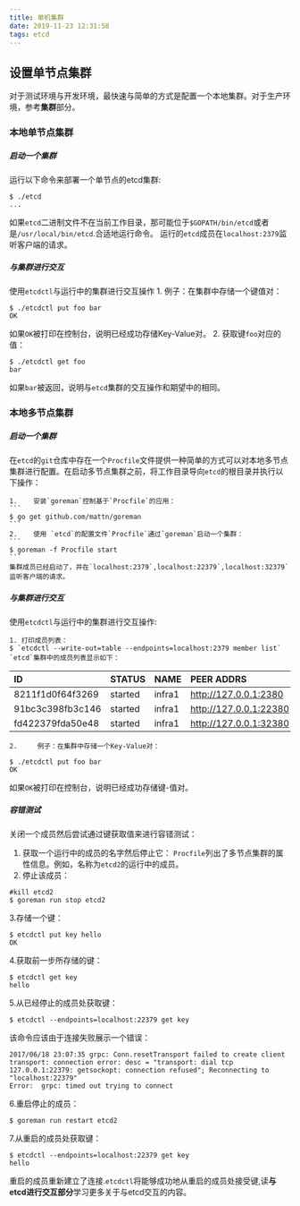 ```yaml
---
title: 单机集群
date: 2019-11-23 12:31:58
tags: etcd
---
```

## 设置单节点集群
对于测试环境与开发环境，最快速与简单的方式是配置一个本地集群。对于生产环境，参考**集群**部分。
### 本地单节点集群
##### 启动一个集群
运行以下命令来部署一个单节点的etcd集群:
```
$ ./etcd
...
```
如果`etcd`二进制文件不在当前工作目录，那可能位于`$GOPATH/bin/etcd`或者是`/usr/local/bin/etcd`.合适地运行命令。
运行的`etcd`成员在`localhost:2379`监听客户端的请求。
##### 与集群进行交互
使用`etcdctl`与运行中的集群进行交互操作
    1.     例子：在集群中存储一个键值对：
    
```
$ ./etcdctl put foo bar
OK
```
如果`OK`被打印在控制台，说明已经成功存储Key-Value对。
    2.     获取键`foo`对应的值：
    
```
$ ./etcdctl get foo
bar
```
如果`bar`被返回，说明与`etcd`集群的交互操作和期望中的相同。
### 本地多节点集群
##### 启动一个集群
在`etcd`的`git`仓库中存在一个`Procfile`文件提供一种简单的方式可以对本地多节点集群进行配置。在启动多节点集群之前，将工作目录导向`etcd`的根目录并执行以下操作：

    1.    安装`goreman`控制基于`Procfile`的应用：
    ```
    $ go get github.com/mattn/goreman
    ```
    2.    使用 `etcd`的配置文件`Procfile`通过`goreman`启动一个集群：
    ```
    $ goreman -f Procfile start
    ```
    集群成员已经启动了，并在`localhost:2379`,localhost:22379`,localhost:32379`监听客户端的请求。
##### 与集群进行交互
使用`etcdctl`与运行中的集群进行交互操作:

    1. 打印成员列表：
    $ `etcdctl --write-out=table --endpoints=localhost:2379 member list`
    `etcd`集群中的成员列表显示如下：
    
| ID | STATUS |NAME| PEER ADDRS|CLIENT ADDRS|
| :----------------- | :---- | :---- | :------------------- | :-------------------- |                
|8211f1d0f64f3269   |started|infra1|http://127.0.0.1:2380|http://127.0.0.1:2379|
|91bc3c398fb3c146|started|infra1|http://127.0.0.1:22380|http://127.0.0.1:22379|
|fd422379fda50e48|started|infra1|http://127.0.0.1:32380|http://127.0.0.1:32379|

    2.     例子：在集群中存储一个Key-Value对：
    
```
$ ./etcdctl put foo bar
OK
```
如果`OK`被打印在控制台，说明已经成功存储键-值对。
##### 容错测试
关闭一个成员然后尝试通过键获取值来进行容错测试：
1. 获取一个运行中的成员的名字然后停止它：
    `Procfile`列出了多节点集群的属性信息。例如，名称为`etcd2`的运行中的成员。
2. 停止该成员：
```
#kill etcd2
$ goreman run stop etcd2
```
3.存储一个键：
```
$ etcdctl put key hello
OK
```
4.获取前一步所存储的键： 
```
$ etcdctl get key
hello
```
5.从已经停止的成员处获取键：
```
$ etcdctl --endpoints=localhost:22379 get key
```
该命令应该由于连接失败展示一个错误：
```
2017/06/18 23:07:35 grpc: Conn.resetTransport failed to create client transport: connection error: desc = "transport: dial tcp 127.0.0.1:22379: getsockopt: connection refused"; Reconnecting to "localhost:22379"
Error:  grpc: timed out trying to connect
```
6.重启停止的成员：
```
$ goreman run restart etcd2
```
7.从重启的成员处获取键：
```
$ etcdctl --endpoints=localhost:22379 get key
hello
```
重启的成员重新建立了连接.`etcdctl`将能够成功地从重启的成员处接受键,读**与etcd进行交互部分**学习更多关于与etcd交互的内容。